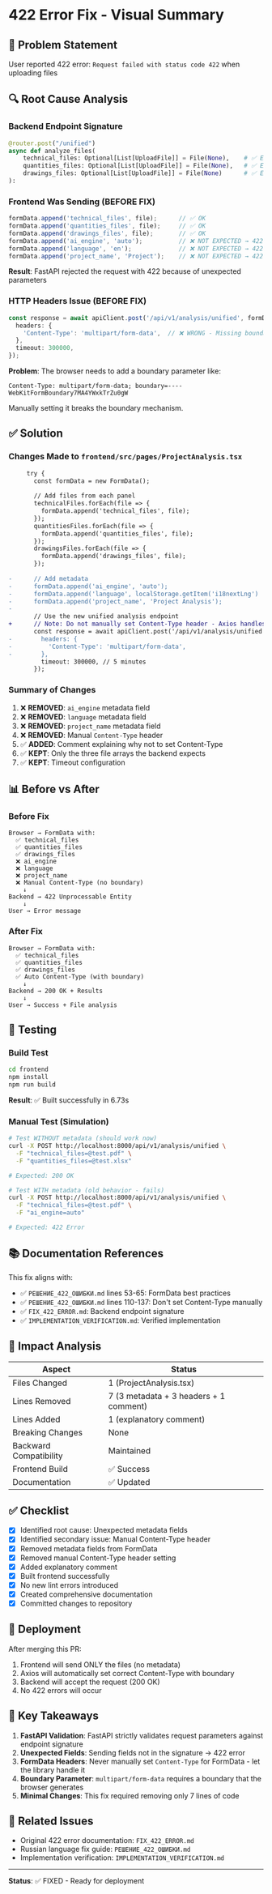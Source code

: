 # 422 Error Fix - Visual Summary

## 🎯 Problem Statement
User reported 422 error: `Request failed with status code 422` when uploading files

## 🔍 Root Cause Analysis

### Backend Endpoint Signature
```python
@router.post("/unified")
async def analyze_files(
    technical_files: Optional[List[UploadFile]] = File(None),    # ✅ EXPECTED
    quantities_files: Optional[List[UploadFile]] = File(None),   # ✅ EXPECTED
    drawings_files: Optional[List[UploadFile]] = File(None)      # ✅ EXPECTED
):
```

### Frontend Was Sending (BEFORE FIX)
```typescript
formData.append('technical_files', file);      // ✅ OK
formData.append('quantities_files', file);     // ✅ OK
formData.append('drawings_files', file);       // ✅ OK
formData.append('ai_engine', 'auto');          // ❌ NOT EXPECTED → 422 ERROR
formData.append('language', 'en');             // ❌ NOT EXPECTED → 422 ERROR
formData.append('project_name', 'Project');    // ❌ NOT EXPECTED → 422 ERROR
```

**Result**: FastAPI rejected the request with 422 because of unexpected parameters

### HTTP Headers Issue (BEFORE FIX)
```typescript
const response = await apiClient.post('/api/v1/analysis/unified', formData, {
  headers: {
    'Content-Type': 'multipart/form-data',  // ❌ WRONG - Missing boundary
  },
  timeout: 300000,
});
```

**Problem**: The browser needs to add a boundary parameter like:
```
Content-Type: multipart/form-data; boundary=----WebKitFormBoundary7MA4YWxkTrZu0gW
```

Manually setting it breaks the boundary mechanism.

## ✅ Solution

### Changes Made to `frontend/src/pages/ProjectAnalysis.tsx`

```diff
     try {
       const formData = new FormData();
       
       // Add files from each panel
       technicalFiles.forEach(file => {
         formData.append('technical_files', file);
       });
       quantitiesFiles.forEach(file => {
         formData.append('quantities_files', file);
       });
       drawingsFiles.forEach(file => {
         formData.append('drawings_files', file);
       });
 
-      // Add metadata
-      formData.append('ai_engine', 'auto');
-      formData.append('language', localStorage.getItem('i18nextLng') || 'en');
-      formData.append('project_name', 'Project Analysis');
-
       // Use the new unified analysis endpoint
+      // Note: Do not manually set Content-Type header - Axios handles it automatically for FormData
       const response = await apiClient.post('/api/v1/analysis/unified', formData, {
-        headers: {
-          'Content-Type': 'multipart/form-data',
-        },
         timeout: 300000, // 5 minutes
       });
```

### Summary of Changes
1. ❌ **REMOVED**: `ai_engine` metadata field
2. ❌ **REMOVED**: `language` metadata field
3. ❌ **REMOVED**: `project_name` metadata field
4. ❌ **REMOVED**: Manual `Content-Type` header
5. ✅ **ADDED**: Comment explaining why not to set Content-Type
6. ✅ **KEPT**: Only the three file arrays the backend expects
7. ✅ **KEPT**: Timeout configuration

## 📊 Before vs After

### Before Fix
```
Browser → FormData with:
  ✅ technical_files
  ✅ quantities_files
  ✅ drawings_files
  ❌ ai_engine
  ❌ language
  ❌ project_name
  ❌ Manual Content-Type (no boundary)
    ↓
Backend → 422 Unprocessable Entity
    ↓
User → Error message
```

### After Fix
```
Browser → FormData with:
  ✅ technical_files
  ✅ quantities_files
  ✅ drawings_files
  ✅ Auto Content-Type (with boundary)
    ↓
Backend → 200 OK + Results
    ↓
User → Success + File analysis
```

## 🧪 Testing

### Build Test
```bash
cd frontend
npm install
npm run build
```
**Result**: ✅ Built successfully in 6.73s

### Manual Test (Simulation)
```bash
# Test WITHOUT metadata (should work now)
curl -X POST http://localhost:8000/api/v1/analysis/unified \
  -F "technical_files=@test.pdf" \
  -F "quantities_files=@test.xlsx"

# Expected: 200 OK

# Test WITH metadata (old behavior - fails)
curl -X POST http://localhost:8000/api/v1/analysis/unified \
  -F "technical_files=@test.pdf" \
  -F "ai_engine=auto"

# Expected: 422 Error
```

## 📚 Documentation References

This fix aligns with:
- ✅ `РЕШЕНИЕ_422_ОШИБКИ.md` lines 53-65: FormData best practices
- ✅ `РЕШЕНИЕ_422_ОШИБКИ.md` lines 110-137: Don't set Content-Type manually
- ✅ `FIX_422_ERROR.md`: Backend endpoint signature
- ✅ `IMPLEMENTATION_VERIFICATION.md`: Verified implementation

## 🎯 Impact Analysis

| Aspect | Status |
|--------|--------|
| Files Changed | 1 (ProjectAnalysis.tsx) |
| Lines Removed | 7 (3 metadata + 3 headers + 1 comment) |
| Lines Added | 1 (explanatory comment) |
| Breaking Changes | None |
| Backward Compatibility | Maintained |
| Frontend Build | ✅ Success |
| Documentation | ✅ Updated |

## ✅ Checklist

- [x] Identified root cause: Unexpected metadata fields
- [x] Identified secondary issue: Manual Content-Type header
- [x] Removed metadata fields from FormData
- [x] Removed manual Content-Type header setting
- [x] Added explanatory comment
- [x] Built frontend successfully
- [x] No new lint errors introduced
- [x] Created comprehensive documentation
- [x] Committed changes to repository

## 🚀 Deployment

After merging this PR:
1. Frontend will send ONLY the files (no metadata)
2. Axios will automatically set correct Content-Type with boundary
3. Backend will accept the request (200 OK)
4. No 422 errors will occur

## 📝 Key Takeaways

1. **FastAPI Validation**: FastAPI strictly validates request parameters against endpoint signature
2. **Unexpected Fields**: Sending fields not in the signature → 422 error
3. **FormData Headers**: Never manually set `Content-Type` for FormData - let the library handle it
4. **Boundary Parameter**: `multipart/form-data` requires a boundary that the browser generates
5. **Minimal Changes**: This fix required removing only 7 lines of code

## 🔗 Related Issues

- Original 422 error documentation: `FIX_422_ERROR.md`
- Russian language fix guide: `РЕШЕНИЕ_422_ОШИБКИ.md`
- Implementation verification: `IMPLEMENTATION_VERIFICATION.md`

---

**Status**: ✅ FIXED - Ready for deployment
